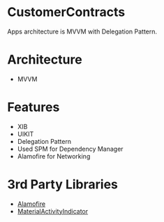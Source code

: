 # CustomerContracts
Apps architecture is MVVM with Delegation Pattern.

# Architecture
- MVVM

# Features
- XIB
- UIKIT
- Delegation Pattern
- Used SPM for Dependency Manager
- Alamofire for Networking

# 3rd Party Libraries
- [Alamofire](https://github.com/Alamofire/Alamofire)
- [MaterialActivityIndicator](https://github.com/nspavlo/MaterialActivityIndicator)
